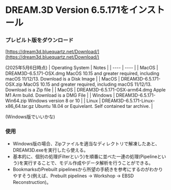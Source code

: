 # DREAM.3D Version 6.5.171をインストール
### プレビルト版をダウンロード
[https://dream3d.bluequartz.net/Download/](https://dream3d.bluequartz.net/Download/)

(2025年5月6日時点)
| Operating System	| Notes |
| ---- | ---- |
| MacOS | DREAM3D-6.5.171-OSX.dmg	MacOS 10.15 and greater required, including macOS 11/12/13. Download is a Disk Image |
| MacOS | DREAM3D-6.5.171-OSX.zip	MacOS 10.15 and greater required, including macOS 11/12/13. Download is a Zip file |
| MacOS | DREAM3D-6.5.171-OSX-arm64.dmg	Apple M1 Arm build. Download is a DMG File |
| Windows | DREAM3D-6.5.171-Win64.zip	Windows version 8 or 10 |
| Linux | DREAM3D-6.5.171-Linux-x86_64.tar.gz	Ubuntu 18.04 or Equivelant. Self contained tar archive. |

(Windows版でいいかな)

### 使用
- Windows版の場合、Zipファイルを適当なディレクトリで解凍したあと、DREAM3D.exeを実行したら使える。
- 基本的に、個別の処理(Filterという)を順番に並べた一連の処理(Pipelineという)を実行することで、モデル作成やデータ解析を行うことができる。
- BookmarksのPrebuilt pipelinesから所望の手続きを参考にするのがわかりやすそう(例えば、Prebuilt pipelines → Workshop → EBSD Reconstruction)。
